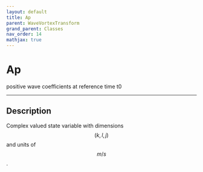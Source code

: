 ```yaml
---
layout: default
title: Ap
parent: WaveVortexTransform
grand_parent: Classes
nav_order: 14
mathjax: true
---
```


#  Ap

positive wave coefficients at reference time t0


---

## Description
Complex valued state variable with dimensions $$(k,l,j)$$ and units of $$m/s$$.


